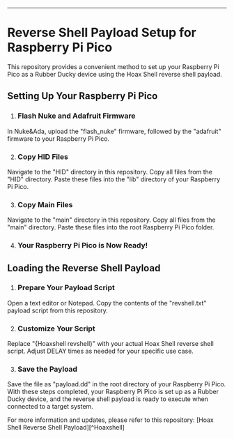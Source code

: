 ----------------------------------
[Hoaxshell]: https://github.com/t3l3machus/hoaxshell
# Reverse Shell Payload Setup for Raspberry Pi Pico
This repository provides a convenient method to set up your Raspberry Pi Pico as a Rubber Ducky device using the Hoax Shell reverse shell payload.


## Setting Up Your Raspberry Pi Pico
1. ### Flash Nuke and Adafruit Firmware

In Nuke&Ada, upload the "flash_nuke" firmware, followed by the "adafruit" firmware to your Raspberry Pi Pico.

2. ### Copy HID Files

Navigate to the "HID" directory in this repository.
Copy all files from the "HID" directory.
Paste these files into the "lib" directory of your Raspberry Pi Pico.

3. ### Copy Main Files

Navigate to the "main" directory in this repository.
Copy all files from the "main" directory.
Paste these files into the root Raspberry Pi Pico folder.

4. ### Your Raspberry Pi Pico is Now Ready!

## Loading the Reverse Shell Payload
1. ### Prepare Your Payload Script

Open a text editor or Notepad.
Copy the contents of the "revshell.txt" payload script from this repository.

2. ### Customize Your Script

Replace "{Hoaxshell revshell}" with your actual Hoax Shell reverse shell script.
Adjust DELAY times as needed for your specific use case.

3. ### Save the Payload

Save the file as "payload.dd" in the root directory of your Raspberry Pi Pico.
With these steps completed, your Raspberry Pi Pico is set up as a Rubber Ducky device, and the reverse shell payload is ready to execute when connected to a target system.

For more information and updates, please refer to this repository: [Hoax Shell Reverse Shell Payload][^Hoaxshell]
